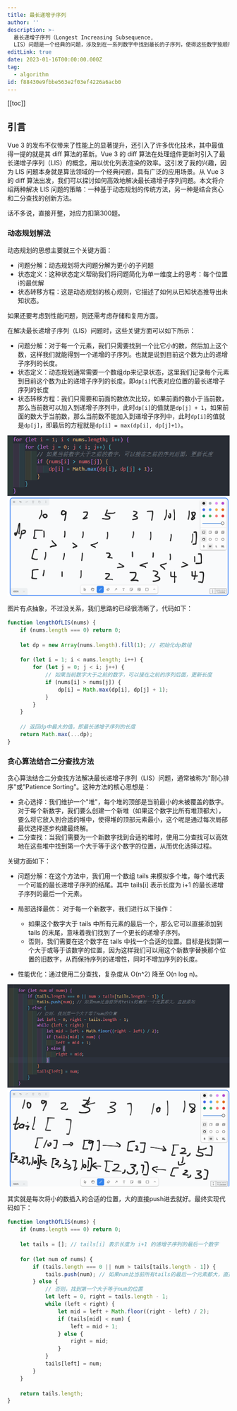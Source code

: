 ```yaml
---
title: 最长递增子序列
author: ''
description: >-
  最长递增子序列（Longest Increasing Subsequence,
  LIS）问题是一个经典的问题，涉及到在一系列数字中找到最长的子序列，使得这些数字按顺序递增。这个问题在许多实际应用中都有意义，如基因序列比对、经济预测、图像处理等。解决该问题的算法不仅仅是一种技术展示，更是理解动态规划与贪心算法结合的绝佳案例。
editLink: true
date: 2023-01-16T00:00:00.000Z
tag:
  - algorithm
id: f88430e9fbbe563e2f03ef4226a6acb0
---
```

[[toc]]

## 引言

Vue 3 的发布不仅带来了性能上的显著提升，还引入了许多优化技术，其中最值得一提的就是其 diff 算法的革新。Vue 3 的 diff 算法在处理组件更新时引入了最长递增子序列（LIS）的概念，用以优化列表渲染的效率。这引发了我的兴趣，因为 LIS 问题本身就是算法领域的一个经典问题，具有广泛的应用场景。从 Vue 3 的 diff 算法出发，我们可以探讨如何高效地解决最长递增子序列问题。本文将介绍两种解决 LIS 问题的策略：一种基于动态规划的传统方法，另一种是结合贪心和二分查找的创新方法。

话不多说，直接开整，对应力扣第300题。

### 动态规划解法

动态规划的思想主要就三个关键方面：

* 问题分解：动态规划将大问题分解为更小的子问题
* 状态定义：这种状态定义帮助我们将问题简化为单一维度上的思考：每个位置 i的最优解
* 状态转移方程：这是动态规划的核心规则，它描述了如何从已知状态推导出未知状态。

如果还要考虑到性能问题，则还需考虑存储和复用方面。

在解决最长递增子序列（LIS）问题时，这些关键方面可以如下所示：

* 问题分解：对于每一个元素，我们只需要找到一个比它小的数，然后加上这个数，这样我们就能得到一个递增的子序列。也就是说到目前这个数为止的递增子序列的长度。
* 状态定义：动态规划通常需要一个数组dp来记录状态，这里我们记录每个元素到目前这个数为止的递增子序列的长度。即` dp[i] `代表对应位置的最长递增子序列的长度
* 状态转移方程：我们只需要和前面的数依次比较，如果前面的数小于当前数，那么当前数可以加入到递增子序列中，此时`dp[i]`的值就是`dp[j] + 1`，如果前面的数大于当前数，那么当前数不能加入到递增子序列中，此时`dp[i]`的值就是`dp[j]`，即最后的方程就是`dp[i] = max(dp[i], dp[j]+1)`。

![./image1.png](./image1.png)
![./image2.png](./image2.png)

图片有点抽象，不过没关系，我们思路的已经很清晰了，代码如下：

```javascript
function lengthOfLIS(nums) {
    if (nums.length === 0) return 0;

    let dp = new Array(nums.length).fill(1); // 初始化dp数组

    for (let i = 1; i < nums.length; i++) {
        for (let j = 0; j < i; j++) {
            // 如果当前数字大于之前的数字，可以接在之前的序列后面，更新长度
            if (nums[i] > nums[j]) {
                dp[i] = Math.max(dp[i], dp[j] + 1);
            }
        }
    }

    // 返回dp中最大的值，即最长递增子序列的长度
    return Math.max(...dp);
}
```

### 贪心算法结合二分查找方法

贪心算法结合二分查找方法解决最长递增子序列（LIS）问题，通常被称为"耐心排序"或"Patience Sorting"。这种方法的核心思想是：

* 贪心选择：我们维护一个"堆"，每个堆的顶部是当前最小的未被覆盖的数字。对于每个新数字，我们要么创建一个新堆（如果这个数字比所有堆顶都大），要么将它放入到合适的堆中，使得堆的顶部元素最小，这个呢是通过每次局部最优选择逐步构建最终解。
* 二分查找：当我们需要为一个新数字找到合适的堆时，使用二分查找可以高效地在这些堆中找到第一个大于等于这个数字的位置，从而优化选择过程。

关键方面如下：

* 问题分解：在这个方法中，我们用一个数组 tails 来模拟多个堆，每个堆代表一个可能的最长递增子序列的结尾。其中 tails[i] 表示长度为 i+1 的最长递增子序列的最后一个元素。
* 局部选择最优：
  对于每一个新数字，我们进行以下操作：
  * 如果这个数字大于 tails 中所有元素的最后一个，那么它可以直接添加到 tails 的末尾，意味着我们找到了一个更长的递增子序列。
  * 否则，我们需要在这个数字在 tails 中找一个合适的位置。目标是找到第一个大于或等于该数字的位置，因为这样我们可以用这个新数字替换那个位置的旧数字，从而保持序列的递增性，同时不增加序列的长度。

* 性能优化：通过使用二分查找，复杂度从 O(n^2) 降至 O(n log n)。

![./image3.png](./image3.png)
![./image4.png](./image4.png)

其实就是每次将小的数插入的合适的位置，大的直接push进去就好。最终实现代码如下：

```javascript
function lengthOfLIS(nums) {
    if (nums.length === 0) return 0;

    let tails = []; // tails[i] 表示长度为 i+1 的递增子序列的最后一个数字

    for (let num of nums) {
        if (tails.length === 0 || num > tails[tails.length - 1]) {
            tails.push(num); // 如果num比当前所有tails的最后一个元素都大，直接添加
        } else {
            // 否则，找到第一个大于等于num的位置
            let left = 0, right = tails.length - 1;
            while (left < right) {
                let mid = left + Math.floor((right - left) / 2);
                if (tails[mid] < num) {
                    left = mid + 1;
                } else {
                    right = mid;
                }
            }
            tails[left] = num; 
        }
    }

    return tails.length;
}
```
